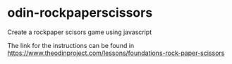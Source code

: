 # odin-rockpaperscissors
Create a rockpaper scisors game using javascript

The link for the instructions can be found in 
https://www.theodinproject.com/lessons/foundations-rock-paper-scissors
